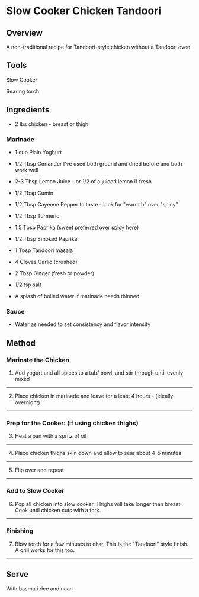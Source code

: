 # Slow Cooker Chicken Tandoori

## Overview

A non-traditional recipe for Tandoori-style chicken without a Tandoori oven

## Tools

Slow Cooker

Searing torch

## Ingredients

- 2 lbs chicken - breast or thigh

### Marinade

- 1 cup Plain Yoghurt

- 1/2 Tbsp Coriander I've used both ground and dried before and both work well

- 2-3 Tbsp Lemon Juice - or 1/2 of a juiced lemon if fresh

- 1/2 Tbsp Cumin

- 1/2 Tbsp Cayenne Pepper to taste - look for "warmth" over "spicy"

- 1/2 Tbsp Turmeric

- 1.5 Tbsp Paprika (sweet preferred over spicy here)

- 1/2 Tbsp Smoked Paprika

- 1 Tbsp Tandoori masala

- 4 Cloves Garlic (crushed)

- 2 Tbsp Ginger (fresh or powder)

- 1/2 tsp salt

- A splash of boiled water if marinade needs thinned

### Sauce

- Water as needed to set consistency and flavor intensity

## Method

### Marinate the Chicken

1. Add yogurt and all spices to a tub/ bowl, and stir through until evenly mixed
---

2. Place chicken in marinade and leave for a least 4 hours - (ideally overnight)
---

### Prep for the Cooker: (if using chicken thighs)

3. Heat a pan with a spritz of oil
---

4. Place chicken thighs skin down and allow to sear about 4-5 minutes
---

5. Flip over and repeat
---

### Add to Slow Cooker

6. Pop all chicken into slow cooker. Thighs will take longer than breast. Cook until chicken cuts with a fork.
---

### Finishing

7. Blow torch for a few minutes to char. This is the "Tandoori" style finish. A grill works for this too.
---

## Serve

With basmati rice and naan

